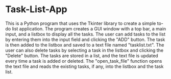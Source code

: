# Task-List-App
This is a Python program that uses the Tkinter library to create a simple to-do list application. The program creates a GUI window with a top bar, a main input, and a listbox to display all the tasks. The user can add tasks to the list by entering them into the input field and clicking the "ADD" button. The task is then added to the listbox and saved to a text file named "tasklist.txt". The user can also delete tasks by selecting a task in the listbox and clicking the "Delete" button. The tasks are stored in a list, and the text file is updated every time a task is added or deleted. The "open_task_file" function opens the text file and reads the existing tasks, if any, into the listbox and the task list.

